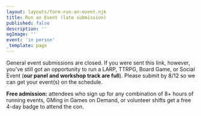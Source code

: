 ```yaml
---
layout: layouts/form-run-an-event.njk
title: Run an Event (late submission)
published: false
description: ''
ogImage: ''
event: 'in person'
_template: page
---
```


General event submissions are closed. If you were sent this link, however, you've still got an opportunity to run a LARP, TTRPG, Board Game, or Social Event (**our panel and workshop track are full**). Please submit by 8/12 so we can get your event(s) on the schedule.

**Free admission:** attendees who sign up for any combination of 8+ hours of running events, GMing in Games on Demand, or volunteer shifts get a free 4-day badge to attend the con.
